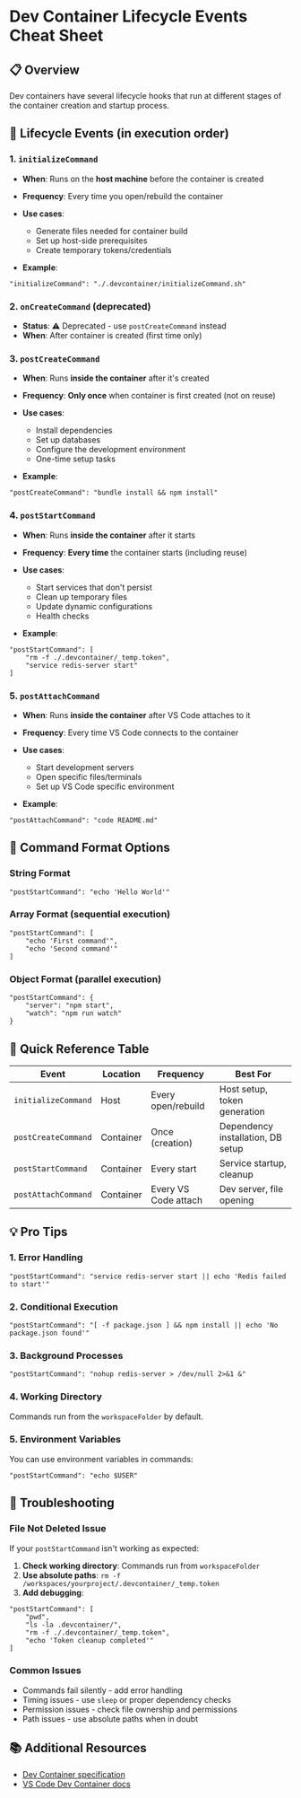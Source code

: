 <!-- markdownlint-disable MD041-->
# Dev Container Lifecycle Events Cheat Sheet

## 📋 Overview

Dev containers have several lifecycle hooks that run at different stages of the container creation and startup process.

## 🔄 Lifecycle Events (in execution order)

### 1. `initializeCommand`

- **When**: Runs on the **host machine** before the container is created
- **Frequency**: Every time you open/rebuild the container
- **Use cases**:
  - Generate files needed for container build
  - Set up host-side prerequisites
  - Create temporary tokens/credentials

- **Example**:

```jsonc
"initializeCommand": "./.devcontainer/initializeCommand.sh"
```

### 2. `onCreateCommand` (deprecated)

- **Status**: ⚠️ Deprecated - use `postCreateCommand` instead
- **When**: After container is created (first time only)

### 3. `postCreateCommand`

- **When**: Runs **inside the container** after it's created
- **Frequency**: **Only once** when container is first created (not on reuse)
- **Use cases**:
  - Install dependencies
  - Set up databases
  - Configure the development environment
  - One-time setup tasks

- **Example**:

```jsonc
"postCreateCommand": "bundle install && npm install"
```

### 4. `postStartCommand`

- **When**: Runs **inside the container** after it starts
- **Frequency**: **Every time** the container starts (including reuse)
- **Use cases**:
  - Start services that don't persist
  - Clean up temporary files
  - Update dynamic configurations
  - Health checks

- **Example**:

```jsonc
"postStartCommand": [
    "rm -f ./.devcontainer/_temp.token",
    "service redis-server start"
]
```

### 5. `postAttachCommand`

- **When**: Runs **inside the container** after VS Code attaches to it
- **Frequency**: Every time VS Code connects to the container
- **Use cases**:
  - Start development servers
  - Open specific files/terminals
  - Set up VS Code specific environment

- **Example**:

```jsonc
"postAttachCommand": "code README.md"
```

## 🎯 Command Format Options

### String Format

```jsonc
"postStartCommand": "echo 'Hello World'"
```

### Array Format (sequential execution)

```jsonc
"postStartCommand": [
    "echo 'First command'",
    "echo 'Second command'"
]
```

### Object Format (parallel execution)

```jsonc
"postStartCommand": {
    "server": "npm start",
    "watch": "npm run watch"
}
```

## 🚀 Quick Reference Table

| Event | Location | Frequency | Best For |
|-------|----------|-----------|----------|
| `initializeCommand` | Host | Every open/rebuild | Host setup, token generation |
| `postCreateCommand` | Container | Once (creation) | Dependency installation, DB setup |
| `postStartCommand` | Container | Every start | Service startup, cleanup |
| `postAttachCommand` | Container | Every VS Code attach | Dev server, file opening |

## 💡 Pro Tips

### 1. Error Handling

```jsonc
"postStartCommand": "service redis-server start || echo 'Redis failed to start'"
```

### 2. Conditional Execution

```jsonc
"postStartCommand": "[ -f package.json ] && npm install || echo 'No package.json found'"
```

### 3. Background Processes

```jsonc
"postStartCommand": "nohup redis-server > /dev/null 2>&1 &"
```

### 4. Working Directory

Commands run from the `workspaceFolder` by default.

### 5. Environment Variables

You can use environment variables in commands:

```jsonc
"postStartCommand": "echo $USER"
```

## 🐛 Troubleshooting

### File Not Deleted Issue

If your `postStartCommand` isn't working as expected:

1. **Check working directory**: Commands run from `workspaceFolder`
2. **Use absolute paths**: `rm -f /workspaces/yourproject/.devcontainer/_temp.token`
3. **Add debugging**:

```jsonc
"postStartCommand": [
    "pwd",
    "ls -la .devcontainer/",
    "rm -f ./.devcontainer/_temp.token",
    "echo 'Token cleanup completed'"
]
```

### Common Issues

- Commands fail silently - add error handling
- Timing issues - use `sleep` or proper dependency checks
- Permission issues - check file ownership and permissions
- Path issues - use absolute paths when in doubt

## 📚 Additional Resources

- [Dev Container specification](https://containers.dev/implementors/spec/)
- [VS Code Dev Container docs](https://code.visualstudio.com/docs/remote/devcontainer-cli)
